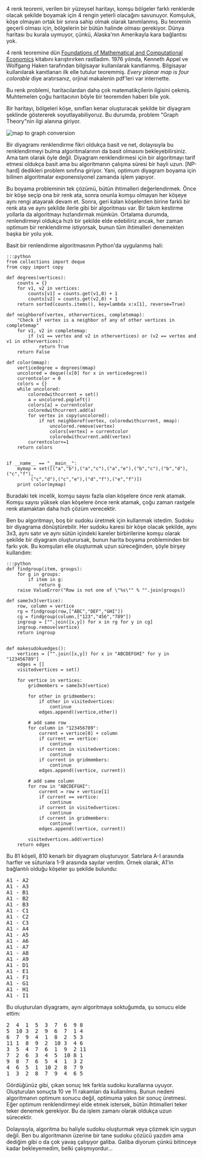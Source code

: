 <!-- 
.. description: 4 renk teoreminin tanımı, tarihi ve harita boyama algoritması. Definition, history of 4 color theorem and map coloring algorithm in Python.
.. date: 2013/10/23 16:00
.. title: 4 renk teoremi ve harita boyama
.. slug: 4-renk-teoremi-ve-harita-boyama
-->


4 renk teoremi, verilen bir yüzeysel haritayı, komşu bölgeler farklı renklerde olacak şekilde
boyamak için 4 rengin yeterli olacağını savunuyor. Komşuluk, köşe olmayan ortak bir
sınıra sahip olmak olarak tanımlanmış. Bu teoremin geçerli olması için, bölgelerin
bir bütün halinde olması gerekiyor. Dünya haritası bu kurala uymuyor, çünkü, Alaska'nın
Amerikayla kara bağlantısı yok. <!-- TEASER_END -->

4 renk teoremine dün [Foundations of Mathematical and Computational Economics]
kitabını karıştırırken rastladım. 1976 yılında, Kenneth Appel ve Wolfgang Haken
tarafından bilgisayar kullanılarak kanıtlanmış. Bilgisayar kullanılarak kanıtlanan
ilk elle tutulur teoremmiş. *Every planar map is four colorable* diye aratırsanız,
orjinal makalenin pdf'leri var internette.

Bu renk problemi, haritacılardan daha çok matematikçilerin ilgisini çekmiş. Muhtemelen
çoğu haritacının böyle bir teoremden haberi bile yok.

Bir haritayı, bölgeleri köşe, sınıfları kenar oluşturacak şekilde bir diyagram şeklinde
göstererek soyutlayabiliyoruz. Bu durumda, problem "Graph Theory"nin ilgi alanına giriyor.

![map to graph conversion](/images/graph.png)

Bir diyagramı renklendirme fikri oldukça basit ve net, dolayısıyla bu renklendirmeyi
bulma algoritmalarının da basit olmasını bekleyebilirsiniz. Ama tam olarak öyle değil.
Diyagram renklendirmesi için bir algoritmayı tarif etmesi oldukça basit ama bu algoritmanın
çalışma süresi bir hayli uzun. [NP-hard] dedikleri problem sınıfına giriyor. Yani, optimum
diyagram boyama için bilinen algoritmalar exponensiyonel zamanda işlem yapıyor.

Bu boyama probleminin tek çözümü, bütün ihtimalleri değerlendirmek. Önce bir köşe seçip
ona bir renk ata, sonra onunla komşu olmayan her köşeye aynı rengi atayarak devam et. Sonra,
geri kalan köşelerden birine farklı bir renk ata ve aynı şekilde ilerle gibi bir algoritması
var. Bir takım kestirme yollarla da algoritmayı hızlandırmak mümkün. Ortalama durumda,
renlendirmeyi oldukça hızlı bir şekilde elde edebiliriz ancak, her zaman optimum bir renklendirme
istiyorsak, bunun tüm ihtimalleri denemekten başka bir yolu yok.

Basit bir renlendirme algoritmasının Python'da uygulanmış hali:

	:::python
	from collections import deque
	from copy import copy

	def degrees(vertices):
		counts = {}
		for v1, v2 in vertices:
			counts[v1] = counts.get(v1,0) + 1
			counts[v2] = counts.get(v2,0) + 1
		return sorted(counts.items(), key=lambda x:x[1], reverse=True)

	def neighborof(vertex, othervertices, completemap):
		"Check if vertex is a neighbor of any of other vertices in completemap"
		for v1, v2 in completemap:
			if (v1 == vertex and v2 in othervertices) or (v2 == vertex and v1 in othervertices):
				return True
		return False

	def color(mmap):
		verticedegree = degrees(mmap)
		uncolored = deque((x[0] for x in verticedegree))
		currentcolor = 0
		colors = {}
		while uncolored:
			coloredwithcurrent = set()
			a = uncolored.popleft()
			colors[a] = currentcolor
			coloredwithcurrent.add(a)
			for vertex in copy(uncolored):
				if not neighborof(vertex, coloredwithcurrent, mmap):
					uncolored.remove(vertex)
					colors[vertex] = currentcolor
					coloredwithcurrent.add(vertex)
			currentcolor+=1
		return colors
					

	if __name__ == "__main__":
		mymap = set([("a","b"),("a","c"),("a","e"),("b","c"),("b","d"),("c","f"),
			 ("c","d"),("c","e"),("d","f"),("e","f")])
		print color(mymap)
		
Buradaki tek incelik, komşu sayısı fazla olan köşelere önce renk atamak. Komşu sayısı
yüksek olan köşelere önce renk atamak, çoğu zaman rastgele renk atamaktan daha hızlı
çözüm verecektir.

Ben bu algoritmayı, boş bir sudoku üretmek için kullanmak istedim. Sudoku bir diyagrama
dönüştürebilir. Her sudoku karesi bir köşe olacak şekilde, aynı 3x3, aynı satır ve aynı sütün
içindeki kareler birbirilerine komşu olarak şekilde bir diyagram oluşturursak, bunun harita
boyama probleminden bir farkı yok. Bu komşuları elle oluşturmak uzun süreceğinden, şöyle
birşey kullandım:

	:::python
	def findgroup(item, groups):
		for g in groups:
			if item in g:
				return g
		raise ValueError("Row is not one of \"%s\"" % "".join(groups))

	def same3x3(vertice):
		row, column = vertice
		rg = findgroup(row,["ABC","DEF","GHI"])
		cg = findgroup(column,["123","456","789"])
		ingroup = ["".join([x,y]) for x in rg for y in cg]
		ingroup.remove(vertice)
		return ingroup
		
		
	def makesudokuedges():
		vertices = ["".join([x,y]) for x in "ABCDEFGHI" for y in "123456789"]
		edges = []
		visitedvertices = set()

		for vertice in vertices:
			gridmembers = same3x3(vertice)
			
			for other in gridmembers:
				if other in visitedvertices:
					continue
				edges.append((vertice,other))

			# add same row
			for column in "123456789":
				current = vertice[0] + column
				if current == vertice:
					continue
				if current in visitedvertices:
					continue
				if current in gridmembers:
					continue
				edges.append((vertice, current))

			# add same column
			for row in "ABCDEFGHI":
				current = row + vertice[1]
				if current == vertice:
					continue
				if current in visitedvertices:
					continue
				if current in gridmembers:
					continue
				edges.append((vertice, current))

			visitedvertices.add(vertice)
		return edges

Bu 81 köşeli, 810 kenarlı bir diyagram oluşturuyor. Satırlara A-I arasında harfler ve sütunlara 1-9 arasında sayılar verdim.
Örnek olarak, A1'in bağlantılı olduğu köşeler şu şekilde bulundu:
<pre>
A1 - A2
A1 - A3
A1 - B1
A1 - B2
A1 - B3
A1 - C1
A1 - C2
A1 - C3
A1 - A4
A1 - A5
A1 - A6
A1 - A7
A1 - A8
A1 - A9
A1 - D1
A1 - E1
A1 - F1
A1 - G1
A1 - H1
A1 - I1
</pre>

Bu oluşturulan diyagramı, aynı algoritmaya soktuğumda, şu sonucu elde ettim:

<pre>
2  4  1  5  3  7  6  9 8
5  10 3  2  9  6  7  1 4
6  7  9  4  1  8  2  5 3
11 1  8  9  2  10 3  4 6
3  5  4  7  6  1  9  2 11
7  2  6  3  4  5  10 8 1
9  8  7  6  5  4  1  3 2
4  6  5  1  10 2  8  7 9
1  3  2  8  7  9  4  6 5
</pre>

Gördüğünüz gibi, çıkan sonuç tek farkla sudoku kurallarına uyuyor. Oluşturulan
sonuçta 10 ve 11 rakamları da kullanılmış. Bunun nedeni algoritmanın optimum
sonucu değil, optimuma yakın bir sonuç üretmesi. Eğer optimum renklendirmeyi
elde etmek istersek, bütün ihtimalleri teker teker denemek gerekiyor. Bu
da işlem zamanı olarak oldukça uzun sürecektir.

Dolayısıyla, algoritma bu haliyle sudoku oluşturmak veya çözmek için
uygun değil. Ben bu algoritmanın üzerine bir tane sudoku çözücü yazdım
ama dediğim gibi o da çok yavaş çalışıyor galiba. Galiba diyorum çünkü
bitinceye kadar bekleyemedim, belki çalışmıyordur...

[Foundations of Mathematical and Computational Economics]: http://www.springer.com/economics/game+theory/book/978-3-642-13747-1